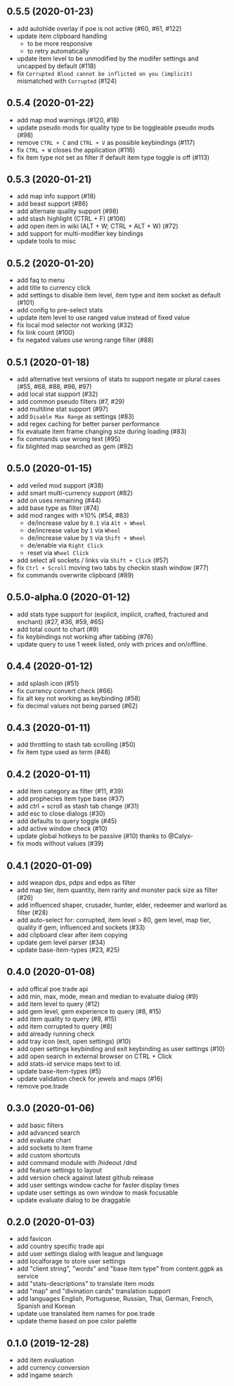 ## 0.5.5 (2020-01-23)

* add autohide overlay if poe is not active (#60, #61, #122)
* update item clipboard handling
    * to be more responsive 
    * to retry automatically
* update item level to be unmodified by the modifer settings and uncapped by default (#118)
* fix `Corrupted Blood cannot be inflicted on you (implicit)` mismatched with `Corrupted` (#124)

## 0.5.4 (2020-01-22)

* add map mod warnings (#120, #18)
* update pseudo mods for quality type to be toggleable pseudo mods (#98)
* remove `CTRL + C` and `CTRL + V` as possible keybindings (#117)
* fix `CTRL + W` closes the application (#116)
* fix item type not set as filter if default item type toggle is off (#113)

## 0.5.3 (2020-01-21)

* add map info support (#18)
* add beast support (#86)
* add alternate quality support (#98)
* add stash highlight (CTRL + F) (#106)
* add open item in wiki (ALT + W; CTRL + ALT + W) (#72)
* add support for multi-modifier key bindings
* update tools to misc

## 0.5.2 (2020-01-20)

* add faq to menu
* add title to currency click
* add settings to disable item level, item type and item socket as default (#101)
* add config to pre-select stats
* update item level to use ranged value instead of fixed value
* fix local mod selector not working (#32)
* fix link count (#100)
* fix negated values use wrong range filter (#88)

## 0.5.1 (2020-01-18)

* add alternative text versions of stats to support negate or plural cases (#55, #68, #88, #96, #97)
* add local stat support (#32)
* add common pseudo filters (#7, #29)
* add multiline stat support (#97)
* add `Disable Max Range` as settings (#83)
* add regex caching for better parser performance
* fix evaluate item frame changing size during loading (#83)
* fix commands use wrong text (#95)
* fix blighted map searched as gem (#92)

## 0.5.0 (2020-01-15)

* add veiled mod support (#38)
* add smart multi-currency support (#82)
* add on uses remaining (#44)
* add base type as filter (#74)
* add mod ranges with ±10% (#54, #83)
    * de/increase value by `0.1` via `Alt + Wheel`
    * de/increase value by `1` via `Wheel`
    * de/increase value by `5` via `Shift + Wheel`
    * de/enable via `Right Click`
    * reset via `Wheel Click`
* add select all sockets / links via `Shift + Click` (#57)
* fix `Ctrl + Scroll` moving two tabs by checkin stash window (#77)
* fix commands overwrite clipboard (#89)

## 0.5.0-alpha.0 (2020-01-12)

* add stats type support for (explicit, implicit, crafted, fractured and enchant) (#27, #36, #59, #65)
* add total count to chart (#9)
* fix keybindings not working after tabbing (#76)
* update query to use 1 week listed, only with prices and on/offline.

## 0.4.4 (2020-01-12)

* add splash icon (#51)
* fix currency convert check (#66)
* fix alt key not working as keybinding (#58)
* fix decimal values not being parsed (#62)

## 0.4.3 (2020-01-11)

* add throttling to stash tab scrolling (#50)
* fix item type used as term (#48)

## 0.4.2 (2020-01-11)

* add item category as filter (#11, #39)
* add prophecies item type base (#37)
* add ctrl + scroll as stash tab change (#31)
* add esc to close dialogs (#30)
* add defaults to query toggle (#45)
* add active window check (#10)
* update global hotkeys to be passive (#10) thanks to @Calyx-
* fix mods without values (#39)

## 0.4.1 (2020-01-09)

* add weapon dps, pdps and edps as filter
* add map tier, item quantity, item rarity and monster pack size as filter (#26)
* add influenced shaper, crusader, hunter, elder, redeemer and warlord as filter (#28)
* add auto-select for: corrupted, item level > 80, gem level, map tier, quality if gem, influenced and sockets (#33)
* add clipboard clear after item copying
* update gem level parser (#34)
* update base-item-types (#23, #25)

## 0.4.0 (2020-01-08)

* add offical poe trade api
* add min, max, mode, mean and median to evaluate dialog (#9)
* add item level to query (#12)
* add gem level, gem experience to query (#8, #15)
* add item quality to query (#8, #15)
* add item corrupted to query (#8)
* add already running check
* add tray icon (exit, open settings) (#10)
* add open settings keybinding and exit keybinding as user settings (#10)
* add open search in external browser on CTRL + Click
* add stats-id service maps text to id.
* update base-item-types (#5)
* update validation check for jewels and maps (#16)
* remove poe.trade

## 0.3.0 (2020-01-06)

* add basic filters
* add advanced search
* add evaluate chart
* add sockets to item frame
* add custom shortcuts
* add command module with /hideout /dnd
* add feature settings to layout
* add version check against latest github release
* add user settings window cache for faster display times
* update user settings as own window to mask focusable
* update evaluate dialog to be draggable

## 0.2.0 (2020-01-03)

* add favicon
* add country specific trade api
* add user settings dialog with league and language
* add localforage to store user settings
* add "client string", "words" and "base item type" from content.ggpk as service
* add "stats-descriptions" to translate item mods
* add "map" and "divination cards" translation support
* add languages English, Portuguese, Russian, Thai, German, French, Spanish and Korean
* update use translated item names for poe.trade
* update theme based on poe color palette

## 0.1.0 (2019-12-28)

* add item evaluation
* add currency conversion
* add ingame search
